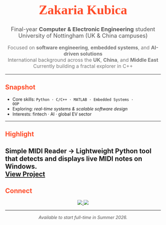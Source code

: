 <h1 align="center" style="font-family:Arial Black; font-size:42px; color:#FF4C29;">
  Zakaria Kubica
</h1>

<p align="center" style="font-size:18px; color:#555;">
  Final-year <b>Computer & Electronic Engineering</b> student  
  University of Nottingham (UK & China campuses)
</p>

<p align="center" style="font-size:16px; color:#777;">
  Focused on <b>software engineering</b>, <b>embedded systems</b>, and <b>AI-driven solutions</b><br>
  International background across the <b>UK</b>, <b>China</b>, and <b>Middle East</b><br>
  Currently building a fractal explorer in C++
</p>

---

<h2 style="color:#FF4C29;">Snapshot</h2>

- Core skills: <code>Python · C/C++ · MATLAB · Embedded Systems · OOP</code>  
- Exploring: <i>real-time systems & scalable software design</i>  
- Interests: fintech · AI · global EV sector  

---

<h2 style="color:#FF4C29;">Highlight</h2>

<b>Simple MIDI Reader</b> → Lightweight Python tool that detects and displays live MIDI notes on Windows.  
<a href="https://github.com/zakariakubica/midi-note-recognition">View Project</a>
---

<h2 style="color:#FF4C29;">Connect</h2>

<p align="center">
  <a href="https://www.linkedin.com/in/zakaria-kubica-7a7693379/">
    <img src="https://img.shields.io/badge/LinkedIn-0A66C2?style=for-the-badge&logo=linkedin&logoColor=white"/>
  </a>
  <a href="mailto:zakariakubica@gmail.com">
    <img src="https://img.shields.io/badge/Email-D14836?style=for-the-badge&logo=gmail&logoColor=white"/>
  </a>
</p>

---

<p align="center" style="color:#555;">
  <i>Available to start full-time in Summer 2026.</i>
</p>

